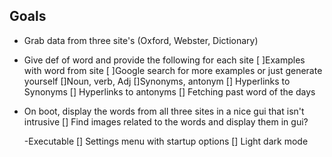## Goals
- Grab data from three site's (Oxford, Webster, Dictionary)
- Give def of word and provide the following for each site
    [ ]Examples with word from site
        [ ]Google search for more examples or just generate yourself
    []Noun, verb, Adj
    []Synonyms, antonym
        [] Hyperlinks to Synonyms
        [] Hyperlinks to antonyms 
    [] Fetching past word of the days 
- On boot, display the words from all three sites in a nice gui that
    isn't intrusive
    [] Find images related to the words and display them in gui?

    -Executable
    [] Settings menu with startup options 
    [] Light dark mode 
